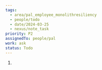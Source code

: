 ```yaml
---
tags:
  - area/pal_employee_monolithresiliency
  - people/todo
  - date/2024-03-25
  - nexus/note_task
priority: P2
assignedTo: people/pal
work: ask
status: Todo
---
```



1. 